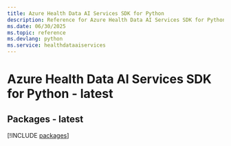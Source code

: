 ```yaml
---
title: Azure Health Data AI Services SDK for Python
description: Reference for Azure Health Data AI Services SDK for Python
ms.date: 06/30/2025
ms.topic: reference
ms.devlang: python
ms.service: healthdataaiservices
---
```

# Azure Health Data AI Services SDK for Python - latest
## Packages - latest
[!INCLUDE [packages](health-data-ai-services-index.md)]